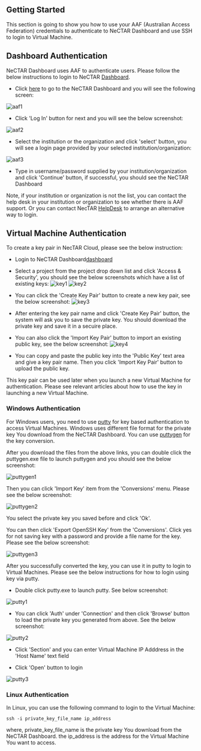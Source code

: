 ## Getting Started

This section is going to show you how to use your AAF (Australian Access Federation) 
credentials to authenticate to NeCTAR Dashboard and use SSH to login to Virtual Machine.

## Dashboard Authentication

NeCTAR Dashboard uses AAF to authenticate users. Please follow the below
instructions to login to NeCTAR [Dashboard][dashboard].

- Click [here][dashboard] to go to the NeCTAR Dashboard and you will see the
 following screen:

![`aaf1`](images/aaf1.png)

- Click 'Log In' button for next and you will see the below screenshot:

![`aaf2`](images/aaf2.png)

- Select the institution or the organization and click 'select' button, you will
 see a login page provided by your selected institution/organization:

![`aaf3`](images/aaf3.png)

- Type in username/password supplied by your institution/organization and click
 'Continue' button, if successful, you should see the NeCTAR Dashboard

Note, if your institution or organization is not the list, you can contact the
help desk in your institution or organization to see whether there is AAF support.
Or you can contact NecTAR [HelpDesk][helpdesk] to arrange an alternative way to
login.


## Virtual Machine Authentication

To create a key pair in NecTAR Cloud, please see the below instruction:

- Login to NeCTAR Dashboard[dashboard]

- Select a project from the project drop down list and click 'Access & Security',
 you should see the below screenshots which have a list of existing keys:
![`key1`](images/key1.png)
![`key2`](images/key2.png)

- You can click the 'Create Key Pair' button to create a new key pair, see the
 below screenshot:
![`key3`](images/key3.png)

- After entering the key pair name and click 'Create Key Pair' button, the system
 will ask you to save the private key. You should download the private key and
 save it in a secuire place.
 
- You can also click the 'Import Key Pair' button to import an existing public
 key, see the below screenshot:
![`key4`](images/key4.png)  

- You can copy and paste the public key into the 'Public Key' text area and give
 a key pair name. Then you click 'Import Key Pair' button to upload the public key.

This key pair can be used later when you launch a new Virtual Machine for
authentication. Please see relevant articles about how to use the key in launching
a new Virtual Machine.  

### Windows Authentication

For Windows users, you need to use [putty][putty] for key based authentication
to access Virtual Machines. Windows uses different file format for the private
key You download from the NeCTAR Dashboard. You can use [puttygen][putty] for
the key conversion.

After you download the files from the above links, you can double click the
puttygen.exe file to launch puttygen and you should see the below screenshot:

![`puttygen1`](images/puttygen1.png) 


Then you can click 'Import Key' item from the 'Conversions' menu. Please see the
below screenshot:

![`puttygen2`](images/puttygen2.png) 

You select the private key you saved before and click 'Ok'.

You can then click 'Export OpenSSH Key' from the 'Conversions'. Click yes for not
saving key with a password and provide a file name for the key. Please see the
below screenshot:

![`puttygen3`](images/puttygen3.png)

After you successfully converted the key, you can use it in putty to login to
Virtual Machines. Please see the below instructions for how to login using key
via putty.

- Double click putty.exe to launch putty. See below screenshot:

![`putty1`](images/putty1.png)

- You can click 'Auth' under 'Connection' and then click 'Browse' button to load
 the private key you generated from above. See the below screenshot: 

![`putty2`](images/putty2.png)

- Click 'Section' and you can enter Virtual Machine IP Adddress in the 'Host Name'
 text field
 
- Click 'Open' button to login

![`putty3`](images/putty3.png)

### Linux Authentication

In Linux, you can use the following command to login to the Virtual Machine:

```
ssh -i private_key_file_name ip_address

``` 

where, private_key_file_name is the private key You download from the NeCTAR
Dashboard. the ip_address is the address for the Virtual Machine You want to
access.

[dashboard]: https://dashboard.rc.nectar.org.au/
[helpdesk]: https://support.nectar.org.au/support/home
[putty]: http://www.chiark.greenend.org.uk/~sgtatham/putty/download.html